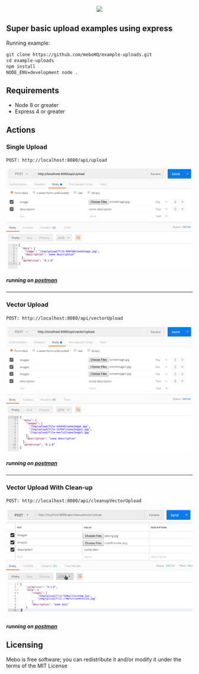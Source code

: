 <p align="center">
  <img src="https://mebohq.github.io/docs/data/logo.png"/>
</p>

## Super basic upload examples using express

Running example:
```
git clone https://github.com/meboHQ/example-uploads.git
cd example-uploads
npm install
NODE_ENV=development node .
```

## Requirements
- Node 8 or greater
- Express 4 or greater

## Actions

### Single Upload
`POST: http://localhost:8080/api/upload`

![postman](./data/postmanUpload.png)

##### *running on [postman](https://www.getpostman.com)*

---

###  Vector Upload
`POST: http://localhost:8080/api/vectorUpload`

![postman](./data/postmanVectorUpload.png)

##### *running on [postman](https://www.getpostman.com)*

---

###  Vector Upload With Clean-up
`POST: http://localhost:8080/api/cleanupVectorUpload`

![postman](./data/postmanCleanupVectorUpload.png)

##### *running on [postman](https://www.getpostman.com)*

## Licensing
Mebo is free software; you can redistribute it and/or modify it under the terms of the MIT License
